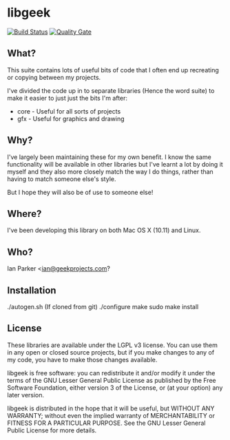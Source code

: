 libgeek
=======

[![Build Status](https://travis-ci.org/geekprojects/libgeek.svg?branch=develop)](https://travis-ci.org/geekprojects/libgeek) [![Quality Gate](https://sonarcloud.io/api/project_badges/measure?project=geekprojects_libgeek&metric=alert_status)](https://sonarcloud.io/dashboard?id=geekprojects_libgeek)

What?
-----------

This suite contains lots of useful bits of code that I often end up recreating
or copying between my projects.

I've divided the code up in to separate libraries (Hence the word suite) to
make it easier to just just the bits I'm after:

* core - Useful for all sorts of projects
* gfx  - Useful for graphics and drawing

Why?
----

I've largely been maintaining these for my own benefit. I know the same
functionality will be available in other libraries but I've learnt a lot by
doing it myself and they also more closely match the way I do things, rather
than having to match someone else's style.

But I hope they will also be of use to someone else!


Where?
------

I've been developing this library on both Mac OS X (10.11) and Linux.


Who?
----

Ian Parker <ian@geekprojects.com?


Installation
------------

./autogen.sh (If cloned from git)
./configure
make
sudo make install


License
-------

These libraries are available under the LGPL v3 license. You can use them
in any open or closed source projects, but if you make changes to any of
my code, you have to make those changes available.

libgeek is free software: you can redistribute it and/or modify
it under the terms of the GNU Lesser General Public License as published by
the Free Software Foundation, either version 3 of the License, or
(at your option) any later version.

libgeek is distributed in the hope that it will be useful,
but WITHOUT ANY WARRANTY; without even the implied warranty of
MERCHANTABILITY or FITNESS FOR A PARTICULAR PURPOSE.  See the
GNU Lesser General Public License for more details.



